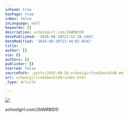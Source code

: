 ```yaml
---
inFeed: true
hasPage: true
inNav: false
inLanguage: null
keywords: []
description: schooIgirl.com/2bWRBtD0
datePublished: '2016-08-28T21:52:20.146Z'
dateModified: '2016-08-28T21:44:02.054Z'
title: ''
author: []
via: {}
authors: []
publisher: {}
starred: false
sourcePath: _posts/2016-08-28-schooigirlcom2bwrbtd0.md
url: schooigirlcom2bwrbtd0/index.html
_type: Article

---
```

![](https://the-grid-user-content.s3-us-west-2.amazonaws.com/997c1140-7a8a-4d9c-9216-8ce524170731.jpg)

schooIgirl.com/2bWRBtD0